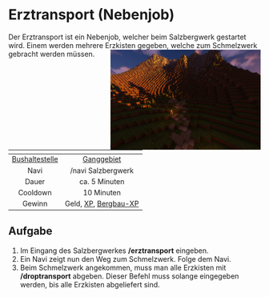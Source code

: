 # Erztransport (Nebenjob)
Der Erztransport ist ein Nebenjob, welcher beim Salzbergwerk gestartet wird. Einem werden mehrere Erzkisten gegeben, welche zum Schmelzwerk gebracht werden müssen.  <img align="right" width="300" eight="150" src="../../../assets/image/nebenjobs/Erztransport.png">

| <!-- --> | <!-- --> |
| :-: | :-: |
| [Bushaltestelle](../../pages/öpnv/bus.md) | [Ganggebiet](../../pages/gebiete/ganggebiet.md) |
| Navi | /navi Salzbergwerk |
| Dauer | ca. 5 Minuten |
| Cooldown | 10 Minuten |
| Gewinn | Geld, [XP](../../pages/allgemein/level.md), [Bergbau-XP](../..//pages/Skills/bergbau.md) |

## Aufgabe
1. Im Eingang des Salzbergwerkes **/erztransport** eingeben.
2. Ein Navi zeigt nun den Weg zum Schmelzwerk. Folge dem Navi.
3. Beim Schmelzwerk angekommen, muss man alle Erzkisten mit **/droptransport** abgeben. Dieser Befehl muss solange eingegeben werden, bis alle Erzkisten abgeliefert sind.
